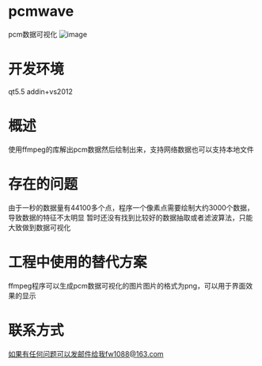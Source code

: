 # pcmwave
pcm数据可视化
![image](https://github.com/fw1088/pcmwave/blob/master/drawPcm/output4.png)
# 开发环境
qt5.5 addin+vs2012
# 概述
使用ffmpeg的库解出pcm数据然后绘制出来，支持网络数据也可以支持本地文件
# 存在的问题
由于一秒的数据量有44100多个点，程序一个像素点需要绘制大约3000个数据，导致数据的特征不太明显
暂时还没有找到比较好的数据抽取或者滤波算法，只能大致做到数据可视化
# 工程中使用的替代方案
ffmpeg程序可以生成pcm数据可视化的图片图片的格式为png，可以用于界面效果的显示

# 联系方式
如果有任何问题可以发邮件给我fw1088@163.com

